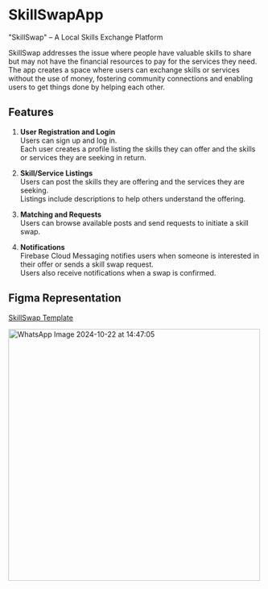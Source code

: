 # SkillSwapApp
"SkillSwap" – A Local Skills Exchange Platform

SkillSwap addresses the issue where people have valuable skills to share but may not have the financial resources to pay for the services they need. The app creates a space where users can exchange skills or services without the use of money, fostering community connections and enabling users to get things done by helping each other.

## Features
1. **User Registration and Login**  
   Users can sign up and log in.  
   Each user creates a profile listing the skills they can offer and the skills or services they are seeking in return.

2. **Skill/Service Listings**  
   Users can post the skills they are offering and the services they are seeking.  
   Listings include descriptions to help others understand the offering.

3. **Matching and Requests**  
   Users can browse available posts and send requests to initiate a skill swap.

4. **Notifications**  
   Firebase Cloud Messaging notifies users when someone is interested in their offer or sends a skill swap request.  
   Users also receive notifications when a swap is confirmed.

## Figma Representation
[SkillSwap Template](https://www.figma.com/design/bzTPEcMES5zScKfeXlQPE7/SkillSwapTemplate?node-id=0-1&t=BPriqg0Ib3p7e5r0-1)

<img src="https://github.com/user-attachments/assets/cee4deb2-f7d9-441e-81ab-ab4a79f5dc3d" alt="WhatsApp Image 2024-10-22 at 14:47:05" width="500"/>
